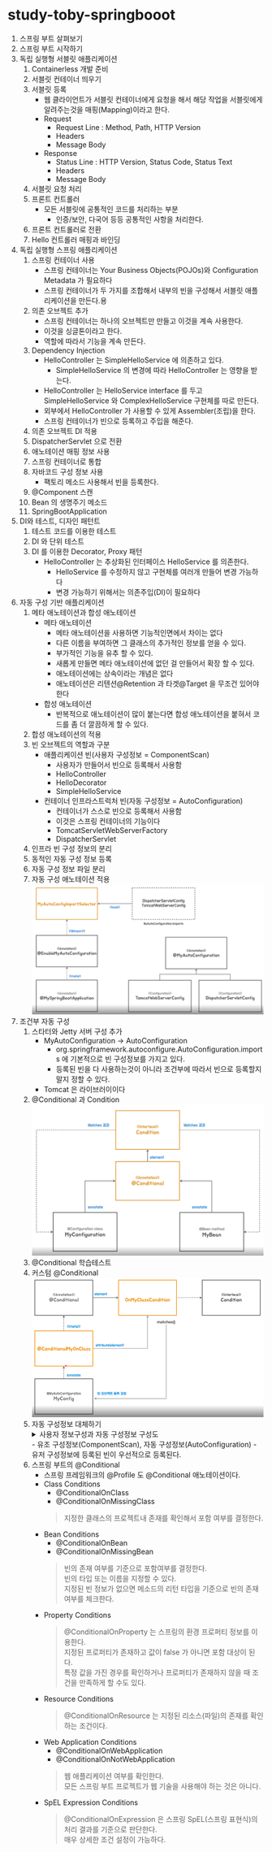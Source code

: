 # study-toby-springbooot

1. 스프링 부트 살펴보기
2. 스프링 부트 시작하기
3. 독립 실행형 서블릿 애플리케이션
    1. Containerless 개발 준비
    2. 서블릿 컨테이너 띄우기
    3. 서블릿 등록
        - 웹 클라이언트가 서블릿 컨테이너에게 요청을 해서 해당 작업을 서블릿에게 알려주는것을 매핑(Mapping)이라고 한다.
        - Request
          - Request Line : Method, Path, HTTP Version
          - Headers
          - Message Body
        - Response
          - Status Line : HTTP Version, Status Code, Status Text
          - Headers
          - Message Body
    4. 서블릿 요청 처리
    5. 프론트 컨트롤러
        - 모든 서블릿에 공통적인 코드를 처리하는 부분
          - 인증/보안, 다국어 등등 공통적인 사항을 처리한다.
    6. 프론트 컨트롤러로 전환
    7. Hello 컨트롤러 매핑과 바인딩 
4. 독립 실행형 스프링 애플리케이션
    1. 스프링 컨테이너 사용
        - 스프링 컨테이너는 Your Business Objects(POJOs)와 Configuration Metadata 가 필요하다
        - 스프링 컨테이너가 두 가지를 조합해서 내부의 빈을 구성해서 서블릿 애플리케이션을 만든다.용
    2. 의존 오브젝트 추가
        - 스프링 컨테이너는 하나의 오브젝트만 만들고 이것을 계속 사용한다.
        - 이것을 싱글톤이라고 한다.
        - 역할에 따라서 기능을 계속 만든다.
    3. Dependency Injection
        - HelloController 는 SimpleHelloService 에 의존하고 있다.
          - SimpleHelloService 의 변경에 따라 HelloController 는 영향을 받는다.
        - HelloController 는 HelloService interface 를 두고 SimpleHelloService 와 ComplexHelloService 구현체를 따로 만든다.
        - 외부에서 HelloController 가 사용할 수 있게 Assembler(조립)을 한다.
        - 스프링 컨테이너가 빈으로 등록하고 주입을 해준다.
    4. 의존 오브젝트 DI 적용
    5. DispatcherServlet 으로 전환 
    6. 애노테이션 매핑 정보 사용
    7. 스프링 컨테이너로 통합
    8. 자바코드 구성 정보 사용
        - 팩토리 메소드 사용해서 빈을 등록한다.
    9. @Component 스캔
    10. Bean 의 생명주기 메소드
    11. SpringBootApplication
5. DI와 테스트, 디자인 패턴트
    1. 테스트 코드를 이용한 테스트
    2. DI 와 단위 테스트 
    3. DI 를 이용한 Decorator, Proxy 패턴
        - HelloController 는 추상화된 인터페이스 HelloService 를 의존한다.
          - HelloService 를 수정하지 않고 구현체를 여러개 만들어 변경 가능하다
          - 변경 가능하기 위해서는 의존주입(DI)이 필요하다
6. 자동 구성 기반 애플리케이션
    1. 메타 애노테이션과 합성 애노테이션
        - 메타 애노테이션
          - 메타 애노테이션을 사용하면 기능적인면에서 차이는 없다
          - 다른 이름을 부여하면 그 클래스의 추가적인 정보를 얻을 수 있다.
          - 부가적인 기능을 유추 할 수 있다.
          - 새롭게 만들면 메타 애노테이션에 없던 걸 만들어서 확장 할 수 있다.
          - 애노테이션에는 상속이라는 개념은 없다
          - 애노테이션은 리텐션@Retention 과 타겟@Target 을 무조건 있어야 한다
        - 합성 애노테이션
          - 반복적으로 애노테이션이 많이 붙는다면 합성 애노테이션을 붙혀서 코드를 좀 더 깔끔하게 할 수 있다.
    2. 합성 애노테이션의 적용
    3. 빈 오브젝트의 역할과 구분
        - 애플리케이션 빈(사용자 구성정보 = ComponentScan)
          - 사용자가 만들어서 빈으로 등록해서 사용함
          - HelloController
          - HelloDecorator
          - SimpleHelloService
        - 컨테이너 인프라스트럭처 빈(자동 구성정보 = AutoConfiguration)
          - 컨테이너가 스스로 빈으로 등록해서 사용함
          - 이것은 스프링 컨테이너의 기능이다
          - TomcatServletWebServerFactory
          - DispatcherServlet
    4. 인프라 빈 구성 정보의 분리
    5. 동적인 자동 구성 정보 등록
    6. 자동 구성 정보 파일 분리
    7. 자동 구성 애노테이션 적용
        ![자동 구성 애노테이션 구성도](images/img01.png)
7. 조건부 자동 구성
    1. 스타터와 Jetty 서버 구성 추가
        - MyAutoConfiguration -> AutoConfiguration
          - org.springframework.autoconfigure.AutoConfiguration.imports 에 기본적으로 빈 구성정보를 가지고 있다.
          - 등록된 빈을 다 사용하는것이 아니라 조건부에 따라서 빈으로 등록할지 말지 정할 수 있다.
        - Tomcat 은 라이브러이이다
    2. @Conditional 과 Condition
        ![조건부 구성도](images/img02.png)
    3. @Conditional 학습테스트 
    4. 커스텀 @Conditional
        ![커스텀 조건부 애노테이션 구성도](images/img03.png)
    5. 자동 구성정보 대체하기
        <details>
        <summary>사용자 정보구성과 자동 구성정보 구성도</summary>
        <div>
        <img src="images/img04.png">
        </div>
        </details>
        - 유조 구성정보(ComponentScan), 자동 구성정보(AutoConfiguration)
        - 유저 구성정보에 등록된 빈이 우선적으로 등록된다.
    6. 스프링 부트의 @Conditional
        - 스프링 프레임워크의 @Profile 도 @Conditional 애노테이션이다.
        - Class Conditions
          - @ConditionalOnClass
          - @ConditionalOnMissingClass
          > 지정한 클래스의 프로젝트내 존재를 확인해서 포함 여부를 결정한다.
        - Bean Conditions
          - @ConditionalOnBean
          - @ConditionalOnMissingBean
          > 빈의 존재 여부를 기준으로 포함여부를 결정한다.</br> 
            빈의 타입 또는 이름을 지정할 수 있다.</br>
            지정된 빈 정보가 없으면 메소드의 리턴 타입을 기준으로 빈의 존재여부를 체크한다.
        - Property Conditions
          > @ConditionalOnProperty 는 스프링의 환경 프로퍼티 정보를 이용한다.</br>
            지정된 프로퍼티가 존재하고 값이 false 가 아니면 포함 대상이 된다.</br>
            특정 값을 가진 경우를 확인하거나 프로퍼티가 존재하지 않을 때 조건을 만족하게 할 수도 있다.
        - Resource Conditions
          > @ConditionalOnResource 는 지정된 리소스(파일)의 존재를 확인하는 조건이다.
        - Web Application Conditions
          - @ConditionalOnWebApplication
          - @ConditionalOnNotWebApplication
          > 웹 애플리케이션 여부를 확인한다.</br>
            모든 스프링 부트 프로젝트가 웹 기술을 사용해야 하는 것은 아니다.
        - SpEL Expression Conditions
          > @ConditionalOnExpression 은 스프링 SpEL(스프링 표현식)의 처리 결과를 기준으로 판단한다.</br>
            매우 상세한 조건 설정이 가능하다.
            